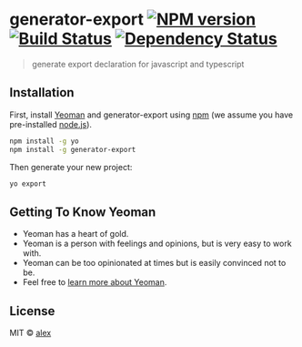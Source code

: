 # generator-export [![NPM version][npm-image]][npm-url] [![Build Status][travis-image]][travis-url] [![Dependency Status][daviddm-image]][daviddm-url]
> generate export declaration for javascript and typescript

## Installation

First, install [Yeoman](http://yeoman.io) and generator-export using [npm](https://www.npmjs.com/) (we assume you have pre-installed [node.js](https://nodejs.org/)).

```bash
npm install -g yo
npm install -g generator-export
```

Then generate your new project:

```bash
yo export
```

## Getting To Know Yeoman

 * Yeoman has a heart of gold.
 * Yeoman is a person with feelings and opinions, but is very easy to work with.
 * Yeoman can be too opinionated at times but is easily convinced not to be.
 * Feel free to [learn more about Yeoman](http://yeoman.io/).

## License

MIT © [alex]()


[npm-image]: https://badge.fury.io/js/generator-export.svg
[npm-url]: https://npmjs.org/package/generator-export
[travis-image]: https://travis-ci.com/alexxyzeng/generator-export.svg?branch=master
[travis-url]: https://travis-ci.com/alexxyzeng/generator-export
[daviddm-image]: https://david-dm.org/alexxyzeng/generator-export.svg?theme=shields.io
[daviddm-url]: https://david-dm.org/alexxyzeng/generator-export
